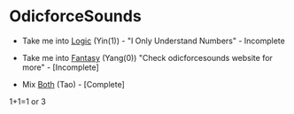 # OdicforceSounds

- Take me into [Logic](/docs/odicforcesounds/Yin/1/Logic/Logic.md) (Yin(1)) - "I Only Understand Numbers" - Incomplete
- Take me into [Fantasy](/docs/odicforcesounds/Yang/0/Fantasy/Fantasy.md) (Yang(0)) "Check odicforcesounds website for more" - [Incomplete]

- Mix [Both](/docs/odicforcesounds/Tao/Tao.md) (Tao) - [Complete]

1+1=1 or 3
